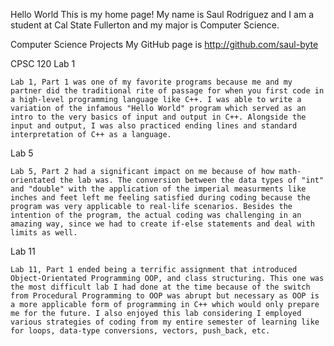 Hello World
This is my home page! My name is Saul Rodriguez and I am a student at Cal State Fullerton and my major is Computer Science.



Computer Science Projects
My GitHub page is http://github.com/saul-byte



CPSC 120
Lab 1



    Lab 1, Part 1 was one of my favorite programs because me and my partner did the traditional rite of passage for when you first code in a high-level programming language like C++. I was able to write a variation of the infamous "Hello World" program which served as an intro to the very basics of input and output in C++. Alongside the input and output, I was also practiced ending lines and standard interpretation of C++ as a language.



Lab 5



    Lab 5, Part 2 had a significant impact on me because of how math-orientated the lab was. The conversion between the data types of "int" and "double" with the application of the imperial measurments like inches and feet left me feeling satisfied during coding because the program was very applicable to real-life scenarios. Besides the intention of the program, the actual coding was challenging in an amazing way, since we had to create if-else statements and deal with limits as well.


Lab 11


    Lab 11, Part 1 ended being a terrific assignment that introduced Object-Orientated Programming OOP, and class structuring. This one was the most difficult lab I had done at the time because of the switch from Procedural Programming to OOP was abrupt but necessary as OOP is a more applicable form of programming in C++ which would only prepare me for the future. I also enjoyed this lab considering I employed various strategies of coding from my entire semester of learning like for loops, data-type conversions, vectors, push_back, etc.
